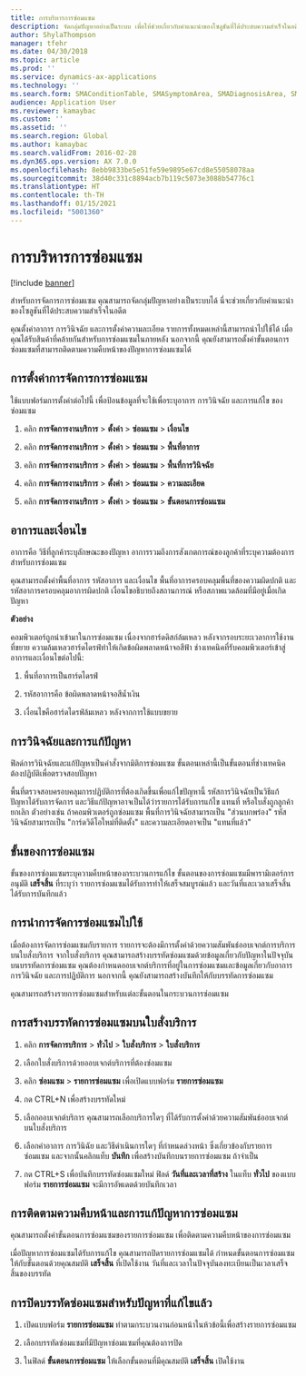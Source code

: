 ```yaml
---
title: การบริหารการซ่อมแซม
description: จัดกลุ่มปัญหาอย่างเป็นระบบ เพื่อให้ช่วยเกี่ยวกับคำแนะนำของโซลูชันที่ได้ประสบความสำเร็จในอดีต
author: ShylaThompson
manager: tfehr
ms.date: 04/30/2018
ms.topic: article
ms.prod: ''
ms.service: dynamics-ax-applications
ms.technology: ''
ms.search.form: SMAConditionTable, SMASymptomArea, SMADiagnosisArea, SMAResolutionTable, SMARepairStage
audience: Application User
ms.reviewer: kamaybac
ms.custom: ''
ms.assetid: ''
ms.search.region: Global
ms.author: kamaybac
ms.search.validFrom: 2016-02-28
ms.dyn365.ops.version: AX 7.0.0
ms.openlocfilehash: 8ebb9833be5e51fe59e9895e67cd8e55058078aa
ms.sourcegitcommit: 38d40c331c8894acb7b119c5073e3088b54776c1
ms.translationtype: HT
ms.contentlocale: th-TH
ms.lasthandoff: 01/15/2021
ms.locfileid: "5001360"
---
```

# <a name="repair-management"></a>การบริหารการซ่อมแซม       

[!include [banner](../includes/banner.md)]


สำหรับการจัดการการซ่อมแซม คุณสามารถจัดกลุ่มปัญหาอย่างเป็นระบบได้ นี่จะช่วยเกี่ยวกับคำแนะนำของโซลูชันที่ได้ประสบความสำเร็จในอดีต

คุณตั้งค่าอาการ การวินิจฉัย และการตั้งค่าความละเอียด รายการทั้งหมดเหล่านี้สามารถนำไปใช้ได้ เมื่อคุณได้รับสินค้าที่คล้ายกันสำหรับการซ่อมแซมในภายหลัง นอกจากนี้ คุณยังสามารถตั้งค่าขั้นตอนการซ่อมแซมที่สามารถติดตามความคืบหน้าของปัญหาการซ่อมแซมได้

## <a name="setting-up-repair-management"></a>การตั้งค่าการจัดการการซ่อมแซม

ใช้แบบฟอร์มการตั้งค่าต่อไปนี้ เพื่อป้อนข้อมูลที่จะใช้เพื่อระบุอาการ การวินิจฉัย และการแก้ไข ของซ่อมแซม

1.  คลิก **การจัดการงานบริการ** \> **ตั้งค่า** \> **ซ่อมแซม** \> **เงื่อนไข**

2.  คลิก **การจัดการงานบริการ** \> **ตั้งค่า** \> **ซ่อมแซม** \> **พื้นที่อาการ**

3.  คลิก **การจัดการงานบริการ** \> **ตั้งค่า** \> **ซ่อมแซม** \> **พื้นที่การวินิจฉัย**

4.  คลิก **การจัดการงานบริการ** \> **ตั้งค่า** \> **ซ่อมแซม** \> **ความละเอียด**

5.  คลิก **การจัดการงานบริการ** \> **ตั้งค่า** \> **ซ่อมแซม** \> **ขั้นตอนการซ่อมแซม**

## <a name="symptoms-and-conditions"></a>อาการและเงื่อนไข

อาการคือ วิธีที่ลูกค้าระบุลักษณะของปัญหา อาการรวมถึงการสังเกตการณ์ของลูกค้าที่ระบุความต้องการสำหรับการซ่อมแซม

คุณสามารถตั้งค่าพื้นที่อาการ รหัสอาการ และเงื่อนไข  พื้นที่อาการครอบคลุมพื้นที่ของความผิดปกติ และรหัสอาการครอบคลุมอาการผิดปกติ เงื่อนไขอธิบายถึงสถานการณ์ หรือสภาพแวดล้อมที่มีอยู่เมื่อเกิดปัญหา

**ตัวอย่าง**

คอมพิวเตอร์ถูกนำเข้ามาในการซ่อมแซม เนื่องจากฮาร์ดดิสก์ล้มเหลว หลังจากรอบระยะเวลาการใช้งานที่ขยาย ความล้มเหลวฮาร์ดไดรฟ์ทำให้เกิดข้อผิดพลาดหน้าจอสีฟ้า ช่างเทคนิคที่รับคอมพิวเตอร์เข้าสู่อาการและเงื่อนไขต่อไปนี้:

1.  พื้นที่อาการเป็นฮาร์ดไดรฟ์

2.  รหัสอาการคือ ข้อผิดพลาดหน้าจอสีน้ำเงิน

3.  เงื่อนไขคือฮาร์ดไดรฟ์ล้มเหลว หลังจากการใช้แบบขยาย

## <a name="diagnosis-and-resolutions"></a>การวินิจฉัยและการแก้ปัญหา

ฟิลด์การวินิจฉัยและแก้ปัญหาเป็นคำสั่งจากมิติการซ่อมแซม ขั้นตอนเหล่านี้เป็นขั้นตอนที่ช่างเทคนิคต้องปฏิบัติเพื่อตรวจสอบปัญหา

พื้นที่ตรวจสอบครอบคลุมการปฏิบัติการที่ต้องเกิดขึ้นเพื่อแก้ไขปัญหานี้  รหัสการวินิจฉัยเป็นวิธีแก้ปัญหาได้รับการจัดการ และวิธีแก้ปัญหาอาจเป็นได้ว่ารายการได้รับการแก้ไข แทนที่ หรือใบสั่งถูกลูกค้ายกเลิก  ตัวอย่างเช่น ถ้าคอมพิวเตอร์ถูกซ่อมแซม พื้นที่การวินิจฉัยสามารถเป็น "ส่วนบกพร่อง" รหัสวินิจฉัยสามารถเป็น "การ์ดวิดีโอใหม่ที่ติดตั้ง" และความละเอียดอาจเป็น "แทนที่แล้ว"

## <a name="repair-stages"></a>ขั้นของการซ่อมแซม

ขั้นของการซ่อมแซมระบุความคืบหน้าของกระบวนการแก้ไข  ขั้นตอนของการซ่อมแซมมีพารามิเตอร์การอนุมัติ **เสร็จสิ้น** ที่ระบุว่า รายการซ่อมแซมได้รับการทำให้เสร็จสมบูรณ์แล้ว และวันที่และเวลาเสร็จสิ้นได้รับการบันทึกแล้ว

## <a name="applying-repair-management"></a>การนำการจัดการซ่อมแซมไปใช้

เมื่อต้องการจัดการซ่อมแซมกับรายการ รายการจะต้องมีการตั้งค่าด้วยความสัมพันธ์ออบเจกต์การบริการบนใบสั่งบริการ  จากใบสั่งบริการ คุณสามารถสร้างบรรทัดซ่อมแซมด้วยข้อมูลเกี่ยวกับปัญหาในปัจจุบัน  บนบรรทัดการซ่อมแซม คุณต้องกำหนดออบเจกต์บริการที่อยู่ในการซ่อมแซมและข้อมูลเกี่ยวกับอาการ การวินิจฉัย และการปฏิบัติการ  นอกจากนี้ คุณยังสามารถสร้างบันทึกให้กับบรรทัดการซ่อมแซม

คุณสามารถสร้างรายการซ่อมแซมสำหรับแต่ละขั้นตอนในกระบวนการซ่อมแซม

## <a name="create-a-repair-line-on-a-service-order"></a>การสร้างบรรทัดการซ่อมแซมบนใบสั่งบริการ

1.  คลิก **การจัดการบริการ** \> **ทั่วไป** \> **ใบสั่งบริการ** \> **ใบสั่งบริการ**

2.  เลือกใบสั่งบริการด้วยออบเจกต์บริการที่ต้องซ่อมแซม

3.  คลิก **ซ่อมแซม** \> **รายการซ่อมแซม** เพื่อเปิดแบบฟอร์ม **รายการซ่อมแซม**

4.  กด CTRL+N เพื่อสร้างบรรทัดใหม่ 

5.  เลือกออบเจกต์บริการ  คุณสามารถเลือกบริการใดๆ ที่ได้รับการตั้งค่าด้วยความสัมพันธ์ออบเจกต์บนใบสั่งบริการ

6.  เลือกค่าอาการ การวินิฉัย และวิธีดำเนินการใดๆ ที่กำหนดล่วงหน้า ซึ่งเกี่ยวข้องกับรายการซ่อมแซม และจากนั้นคลิกแท็บ **บันทึก** เพื่อสร้างบันทึกบนรายการซ่อมแซม ถ้าจำเป็น

7.  กด CTRL+S เพื่อบันทึกบรรทัดซ่อมแซมใหม่ ฟิลด์ **วันที่และเวลาที่สร้าง** ในแท็บ **ทั่วไป** ของแบบฟอร์ม **รายการซ่อมแซม** จะมีการอัพเดตด้วยบันทึกเวลา

## <a name="tracking-progress-and-resolving-a-repair-issue"></a>การติดตามความคืบหน้าและการแก้ปัญหาการซ่อมแซม

คุณสามารถตั้งค่าขั้นตอนการซ่อมแซมของรายการซ่อมแซม เพื่อติดตามความคืบหน้าของการซ่อมแซม

เมื่อปัญหาการซ่อมแซมได้รับการแก้ไข คุณสามารถปิดรายการซ่อมแซมได้ กำหนดขั้นตอนการซ่อมแซมให้กับขั้นตอนด้วยคุณสมบัติ **เสร็จสิ้น** ที่เปิดใช้งาน วันที่และเวลาในปัจจุบันลงทะเบียนเป็นเวลาเสร็จสิ้นของบรรทัด

## <a name="close-a-repair-line-for-a-resolved-issue"></a>การปิดบรรทัดซ่อมแซมสำหรับปัญหาที่แก้ไขแล้ว

1.  เปิดแบบฟอร์ม **รายการซ่อมแซม** ทำตามกระบวนงานก่อนหน้าในห้วข้อนี้เพื่อสร้างรายการซ่อมแซม

2.  เลือกบรรทัดซ่อมแซมที่มีปัญหาซ่อมแซมที่คุณต้องการปิด

3.  ในฟิลด์ **ขั้นตอนการซ่อมแซม** ให้เลือกขั้นตอนที่มีคุณสมบัติ **เสร็จสิ้น** เปิดใช้งาน

  


